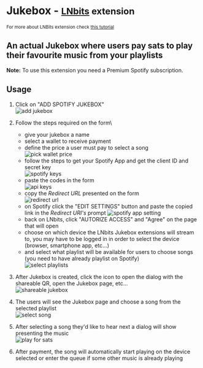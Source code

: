 # Jukebox - <small>[LNbits](https://github.com/lnbits/lnbits) extension</small>

<small>For more about LNBits extension check [this tutorial](https://github.com/lnbits/lnbits/wiki/LNbits-Extensions)</small>

## An actual Jukebox where users pay sats to play their favourite music from your playlists

**Note:** To use this extension you need a Premium Spotify subscription.

## Usage

1. Click on "ADD SPOTIFY JUKEBOX"\
   ![add jukebox](https://i.imgur.com/NdVoKXd.png)
2. Follow the steps required on the form\

   - give your jukebox a name
   - select a wallet to receive payment
   - define the price a user must pay to select a song\
     ![pick wallet price](https://i.imgur.com/4bJ8mb9.png)
   - follow the steps to get your Spotify App and get the client ID and secret key\
     ![spotify keys](https://i.imgur.com/w2EzFtB.png)
   - paste the codes in the form\
     ![api keys](https://i.imgur.com/6b9xauo.png)
   - copy the _Redirect URL_ presented on the form\
     ![redirect url](https://i.imgur.com/GMzl0lG.png)
   - on Spotify click the "EDIT SETTINGS" button and paste the copied link in the _Redirect URI's_ prompt
     ![spotify app setting](https://i.imgur.com/vb0x4Tl.png)
   - back on LNbits, click "AUTORIZE ACCESS" and "Agree" on the page that will open
   - choose on which device the LNbits Jukebox extensions will stream to, you may have to be logged in in order to select the device (browser, smartphone app, etc...)
   - and select what playlist will be available for users to choose songs (you need to have already playlist on Spotify)\
     ![select playlists](https://i.imgur.com/g4dbtED.png)

3. After Jukebox is created, click the icon to open the dialog with the shareable QR, open the Jukebox page, etc...\
   ![shareable jukebox](https://i.imgur.com/EAh9PI0.png)
4. The users will see the Jukebox page and choose a song from the selected playlist\
   ![select song](https://i.imgur.com/YYjeQAs.png)
5. After selecting a song they'd like to hear next a dialog will show presenting the music\
   ![play for sats](https://i.imgur.com/eEHl3o8.png)
6. After payment, the song will automatically start playing on the device selected or enter the queue if some other music is already playing
